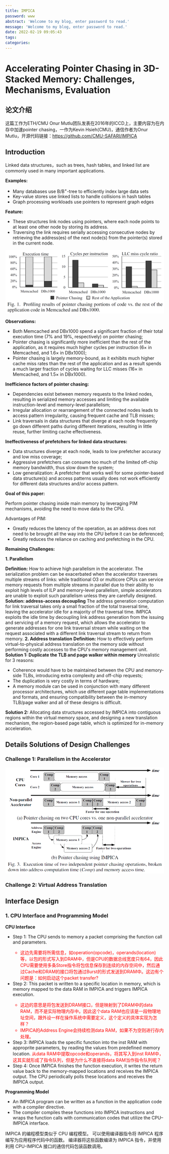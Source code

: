 ```yaml
---
title: IMPICA
password: www
abstract: 'Welcome to my blog, enter password to read.'
message: 'Welcome to my blog, enter password to read.'
date: 2022-02-19 09:05:43
tags:
categories:
---
```


# Accelerating Pointer Chasing in 3D-Stacked Memory: Challenges, Mechanisms, Evaluation

## 论文介绍

这篇工作为ETH/CMU Onur Mutlu团队发表在2016年的ICCD上，主要内容为在内存中加速pointer chasing，一作为Kevin Hsieh(CMU)，通信作者为Onur Mutlu，开源代码链接：https://github.com/CMU-SAFARI/IMPICA

## Introduction

Linked data structures，such as trees, hash tables, and linked list are commonly used in many important applications.


**Examples:**

- Many databases use B/B<sup>+</sup>-tree to efficiently index large data sets
- Key-value stores use linked lists to handle collisions in hash tables
- Graph processing workloads use pointers to represent graph edges

**Feature:**

- These structures link nodes using pointers, where each node points to at least one other node by storing its address.
- Traversing the link requires serially accessing consecutive nodes by  retrieving the address(es) of the next node(s) from the pointer(s) stored in the current node.

![](./IMPICA/2022-02-19-10-51-03.png)

**Observations:**

- Both Memcached and DBx1000 spend a significant fraction of their total execution time (7% and 19%, respectively) on pointer chasing;
- Pointer chasing is significantly more inefficient than the rest of the application, as it requires much higher cycles per instruction (6× in Memcached, and 1.6× in DBx1000);
- Pointer chasing is largely memory-bound, as it exhibits much higher cache miss rates than the rest of the application and as a result spends a much larger fraction of cycles waiting for LLC misses (16× in Memcached, and 1.5× in DBx1000).

**Inefficience factors of pointer chasing:**

- Dependencies exist between memory requests to the linked nodes, resulting in serialized memory accesses and limiting the available instruction-level and memory-level parallelism;
- Irregular allocation or rearrangement of the connected nodes leads to access pattern irregularity, causing frequent cache and TLB misses;
- Link traversals in data structures that diverge at each node frequently go down different paths during different iterations, resulting in little reuse, further limiting cache effectiveness.

**Ineffectiveness of prefetchers for linked data structures:**

- Data structures diverge at each node, leads to low prefetcher accuracy and low miss coverage;
- Aggressive prefetchers can consume too much of the limited off-chip memory bandwidth, thus slow down the system;
- Low generalization: A prefetcher that works well for some pointer-based data structure(s) and access patterns usually does not work efficiently for different data structures and/or access pattern.

**Goal of this paper:**

Perform pointer chasing inside main memory by leveraging PIM mechanisms, avoiding the need to move data to the CPU.

Advantages of PIM:

- Greatly reduces the latency of the operation, as an address does not need to be brought all the way into the CPU before it can be deferenced;
- Greatly reduces the reliance on caching and prefetching in the CPU.

**Remaining Challenges:**

**1. Parallelism**
  
  **Definition:** How to achieve high parallelism in the accelerator.
  The serialization problem can be exacerbated when the accelerator traverses multiple streams of links: while traditional O3 or multicore CPUs can service memory requests from multiple streams in parallel due to their ability to exploit high levels of ILP and memory-level parallelism, simple accelerators are unable to exploit such parallelism unless they are carefully designed.
  **Solution: address-access decoupling**
  The address generation computation for link traversal takes only a small fraction of the total traversal time, leaving the accelerator idle for a majority of the traversal time. IMPICA exploits the idle time by decoupling link address generation from the issuing and servicing of a memory request, which allows the accelerator to generate addresses for one link traversal stream while waiting on the request associated with a different link traversal stream to return from memory.
**2. Address translation**
   **Definition:** How to effectively perform virtual-to-physical address translation on the memory side without performing costly accesses to the CPU's memory management unit.
   **Solution 1: Duplicate the TLB and page walker within memory**
   Unrealistic for 3 reasons:

   - Coherence would have to be maintained between the CPU and memory-side TLBs, introducing extra complexity and off-chip requests;
   - The duplication is very costly in terms of hardware;
   - A memory module can be used in conjunction with many different processor architectures, which use different page table implementations and formats, and ensuring compatibility between the in-memory TLB/page walker and all of these designs is difficult.

   **Solution 2:**
   Allocating data structures accessed by IMPICA into contiguous regions within the virtual memory space, and designing a new translation mechanism, the region-based page table, which is optimized for in-memory acceleration.

## Details Solutions of Design Challenges

### Challenge 1: Parallelism in the Accelerator

![](./IMPICA/2022-02-19-11-00-11.png)

### Challenge 2: Virtual Address Translation


## Interface Design

### 1. CPU Interface and Programming Model

**CPU Interface**

- Step 1: The CPU sends to memory a packet comprising the function call and parameters.
  <font color=red>
  - 这边先需要将所需信息，如operation(opcode)，operands(location)等，以包的形式写入到DRAM中，但是CPU的数据总线宽度只有64，因此CPU需要使用多条Store指令将包信息保存到连续的内存空间中，然后通过Cache和DRAM的接口将包通过Burst的形式发送到DRAM中。这边有个问题是：如何启动这个packet transfer?
  </font>
- Step 2: This packet is written to a specific location in memory, which is memory mapped to the data RAM in IMPICA and triggers IMPICA execution.
  <font color=red>
  - 这边的意思是将包发送到DRAM接口，但是映射到了DRAM中的data RAM，而不是实际物理内存中。因此这个data RAM也应该是一段物理地址空间，跟外设一样在操作系统中需要定义，这个定义的具体实现为怎样？
  - IMPICA的Address Engine会持续检测data RAM，如果不为空则进行存内处理。
  </font>
- Step 3: IMPICA loads the specific function into the inst RAM with approprite parameters, by reading the values from predefined memory location.
  <font color=red>
  从data RAM中提取opcode和operands，将其写入到inst RAM中，这其实就形成了指令队列，但是为什么不直接将data RAM当作指令队列呢？
  </font>
- Step 4: Once IMPICA finishes the function execution, it writes the return value back to the memory-mapped locations and receives the IMPICA output. The CPU periodically polls these locations and receives the IMPICA output.


**Programming Model**

- An IMPICA program can be written as a function in the application code with a compiler directive.
- The compiler compiles these functions into IMPICA instructions and wraps the function calls with communication codes that utilize the CPU–IMPICA interface.

IMPICA 的编程模型类似于 CPU 编程模型。 可以使用编译器指令将 IMPICA 程序编写为应用程序代码中的函数。 编译器将这些函数编译为 IMPICA 指令，并使用利用 CPU-IMPICA 接口的通信代码包装函数调用。